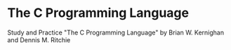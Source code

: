 # The C Programming Language
Study and Practice "The C Programming Language" by Brian W. Kernighan and Dennis M. Ritchie
